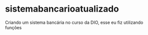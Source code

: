 # sistemabancarioatualizado
Criando um sistema bancária no curso da DIO, esse eu fiz utilizando funções 
